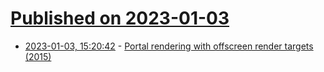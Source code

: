 # [Published on 2023-01-03](index.md)

* [2023-01-03, 15:20:42](https://news.ycombinator.com/item?id=34232466) - [Portal rendering with offscreen render targets (2015)](https://pr0g.github.io/mathematics/portal/rendering/2019/04/21/portal-rendering-offscreen-render-targets.html)
